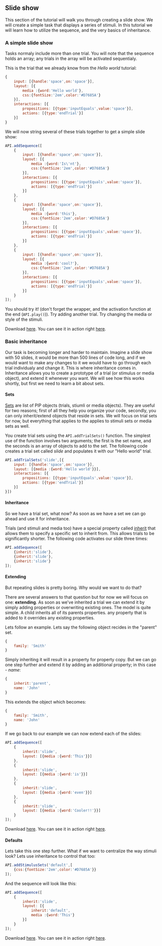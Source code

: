 ## Slide show
This section of the tutorial will walk you through creating a slide show. We will create a simple task that displays a series of stimuli. In this tutorial we will learn how to utilize the sequence, and the very basics of inheritance.

### A simple slide show
Tasks normaly include more than one trial. You will note that the sequence holds an array; any trials in the array will be activated sequentialy.

This is the trial that we already know from the *Hello world* tutorial:

```js
{
	input: [{handle:'space',on:'space'}],
	layout: [{
		media :{word:'Hello world'},
		css:{fontSize:'2em',color:'#D7685A'}
	}],
	interactions: [{
		propositions: [{type:'inputEquals',value:'space'}],
		actions: [{type:'endTrial'}]
	}]
}
```

We will now string several of these trials together to get a simple slide show:

```js
API.addSequence([
	{
		input: [{handle:'space',on:'space'}],
		layout: [{
			media :{word:'Is\'nt'},
			css:{fontSize:'2em',color:'#D7685A'}
		}],
		interactions: [{
			propositions: [{type:'inputEquals',value:'space'}],
			actions: [{type:'endTrial'}]
		}]
	},
	{
		input: [{handle:'space',on:'space'}],
		layout: [{
			media :{word:'this'},
			css:{fontSize:'2em',color:'#D7685A'}
		}],
		interactions: [{
			propositions: [{type:'inputEquals',value:'space'}],
			actions: [{type:'endTrial'}]
		}]
	},
	{
		input: [{handle:'space',on:'space'}],
		layout: [{
			media :{word:'cool?'},
			css:{fontSize:'2em',color:'#D7685A'}
		}],
		interactions: [{
			propositions: [{type:'inputEquals',value:'space'}],
			actions: [{type:'endTrial'}]
		}]
	}
]);
```

You should try it! (don't forget the wrapper, and the activation function at the end (`API.play()`)). Try adding another trial. Try changing the media or style of the stimuli.

Download [here](../../resources/tutorials/js/slideshow1.js). You can see it in action right [here](#{player}../resources/tutorials/js/slideshow1.js).

### Basic inheritance
Our task is becoming longer and harder to maintain. Imagine a slide show with 50 slides, it would be more than 500 lines of code long, and if we would want to make any changes to it we would have to go through each trial individualy and change it. This is where inheritance comes in. Inheritance allows you to create a prototype of a trial (or stimulus or media object), and extend it whenever you want. We will see how this works shortly, but first we need to learn a bit about sets.

#### **Sets**
[Sets](./API.md#sets)  are list of PIP objects (trials, stiumli or media objects). They are useful for two reasons; first of all they help you organize your code, secondly, you can only inherit/extend objects that reside in sets. We will focus on trial sets for now, but everything that applies to the applies to stimuli sets or media sets as well.

You create trial sets using the `API.addTrialSets()` function. The simplest use of the function involves two arguments; the first is the set name, and the seconds is an array of objects to add to the set. The following code creates a trial set called *slide* and populates it with our "Hello world" trial.

```js
API.addTrialSets('slide',[{
	input: [{handle:'space',on:'space'}],
	layout: [{media :{word:'Hello world'}}],
	interactions: [{
		propositions: [{type:'inputEquals',value:'space'}],
		actions: [{type:'endTrial'}]
	}]
}])
```

#### **Inheritance**
So we have a trial set, what now? As soon as we have a set we can go ahead and use it for inheritance.

Trials (and stimuli and media too) have a special property called [inherit](./API.md#inheriting) that allows them to specify a specific set to inherit from. This allows trials to be significantly shorter. The following code activates our slide three times:

```js
API.addSequence([
	{inherit:'slide'},
	{inherit:'slide'},
	{inherit:'slide'}
]);
```

#### **Extending**
But repeating slides is pretty boring. Why would we want to do that?

There are several answers to that question but for now we will focus on one: **extending**. As soon as we've inherited a trial we can extend it by simply adding properties or overwriting existing ones. The model is quite simple. A child inherits all of its parents properties. any property that is added to it overrides any existing properties.

Lets follow an example. Lets say the following object recides in the "parent" set.

```js
{
	family: 'Smith'
}
```

Simply inheriting it will result in a property for property copy. But we can go one step further and extend it by adding an additional property; in this case - *name*:

```js
{
	inherit:'parent',
	name: 'John'
}
```

This extends the object which becomes:

```js
{
	family: 'Smith',
	name: 'John'
}
```

If we go back to our example we can now extend each of the slides:

```js
API.addSequence([
	{
		inherit:'slide',
		layout: [{media :{word:'This'}}]
	},
	{
		inherit:'slide',
		layout: [{media :{word:'is'}}]
	},
	{
		inherit:'slide',
		layout: [{media :{word:'even'}}]
	},
	{
		inherit:'slide',
		layout: [{media :{word:'Cooler!!'}}]
	}
]);
```

Download [here](../../resources/tutorials/js/slideshow2.js). You can see it in action right [here](#{player}../resources/tutorials/js/slideshow2.js).

#### **Defaults**
Lets take this one step further. What if we want to centralize the way stimuli look? Lets use inheritance to control that too:

```js
API.addStimulusSets('default',[
	{css:{fontSize:'2em',color:'#D7685A'}}
]);
```

And the sequence will look like this:

```js
API.addSequence([
	{
		inherit:'slide',
		layout: [{
			inherit:'default',
			media :{word:'This'}
		}]
	}
]);
```

Download [here](../../resources/tutorials/js/slideshow3.js). You can see it in action right [here](#{player}../resources/tutorials/js/slideshow3.js).